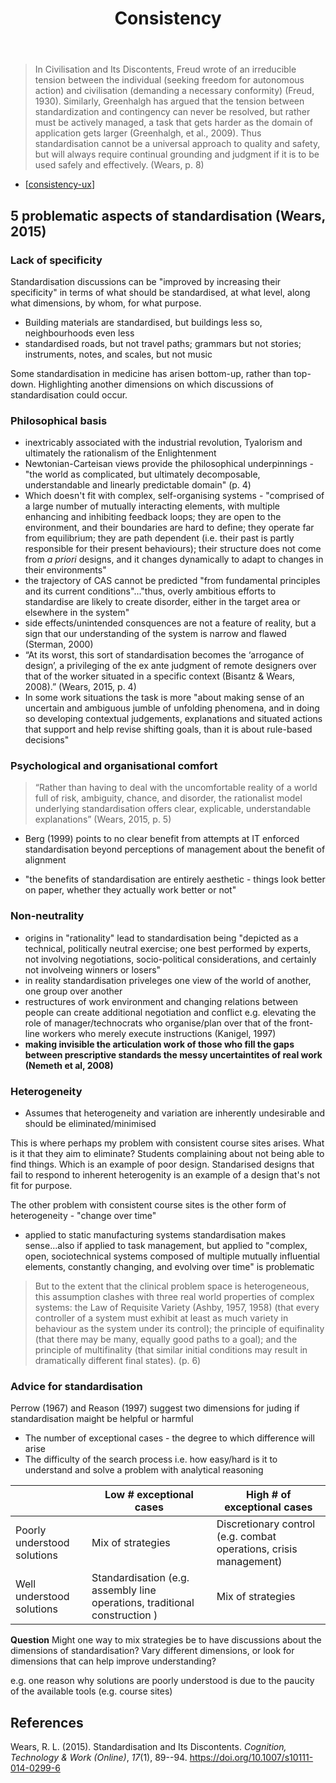 ﻿---
backlinks:
- title: Design
  url: /sense/Design/design.html
title: Consistency
---
> In Civilisation and Its Discontents, Freud wrote of an irreducible tension between the individual (seeking freedom for autonomous action) and civilisation (demanding a necessary conformity) (Freud, 1930). Similarly, Greenhalgh has argued that the tension between standardization and contingency can never be resolved, but rather must be actively managed, a task that gets harder as the domain of application gets larger (Greenhalgh, et al., 2009). Thus standardisation cannot be a universal approach to quality and safety, but will always require continual grounding and judgment if it is to be used safely and effectively. (Wears, p. 8)

- [[consistency-ux]]

## 5 problematic aspects of standardisation (Wears, 2015)

### Lack of specificity

Standardisation discussions can be "improved by increasing their specificity" in terms of what should be standardised, at what level, along what dimensions, by whom, for what purpose.

- Building materials are standardised, but buildings less so, neighbourhoods even less
- standardised roads, but not travel paths; grammars but not stories; instruments, notes, and scales, but not music

Some standardisation in medicine has arisen bottom-up, rather than top-down. Highlighting another dimensions on which discussions of standardisation could occur.

### Philosophical basis

- inextricably associated with the industrial revolution, Tyalorism and ultimately the rationalism of the Enlightenment
- Newtonian-Carteisan views provide the philosophical underpinnings - "the world as complicated, but ultimately decomposable, understandable and linearly predictable domain" (p. 4)
- Which doesn't fit with complex, self-organising systems - "comprised of a large number of mutually interacting elements, with multiple enhancing and inhibiting feedback loops; they are open to the environment, and their boundaries are hard to define; they operate far from equilibrium; they are path dependent (i.e. their past is partly responsible for their present behaviours); their structure does not come from _a priori_ designs, and it changes dynamically to adapt to changes in their environments"
- the trajectory of CAS cannot be predicted "from fundamental principles and its current conditions"..."thus, overly ambitious efforts to standardise are likely to create disorder, either in the target area or elsewhere in the system"
- side effects/unintended consquences are not a feature of reality, but a sign that our understanding of the system is narrow and flawed (Sterman, 2000)
- “At its worst, this sort of standardisation becomes the ‘arrogance of design’, a privileging of the ex ante judgment of remote designers over that of the worker situated in a specific context (Bisantz & Wears, 2008).” (Wears, 2015, p. 4)
- In some work situations the task is more "about making sense of an uncertain and ambiguous jumble of unfolding phenomena, and in doing so developing contextual judgements, explanations and situated actions that support and help revise shifting goals, than it is about rule-based decisions"

### Psychological and organisational comfort

> “Rather than having to deal with the uncomfortable reality of a world full of risk, ambiguity, chance, and disorder, the rationalist model underlying standardisation offers clear, explicable, understandable explanations” (Wears, 2015, p. 5)

- Berg (1999) points to no clear benefit from attempts at IT enforced standardisation beyond perceptions of management about the benefit of alignment

- "the benefits of standardisation are entirely aesthetic - things look better on paper, whether they actually work better or not"

### Non-neutrality

- origins in "rationality" lead to standardisation being "depicted as a technical, politically neutral exercise; one best performed by experts, not involving negotiations, socio-political considerations, and certainly not involveing winners or losers"
- in reality standardisation priveleges one view of the world of another, one group over another
- restructures of work environment and changing relations between people can create additional negotiation and conflict e.g. elevating the role of manager/technocrats who organise/plan over that of the front-line workers who merely execute instructions (Kanigel, 1997)
- **making invisible the articulation work of those who fill the gaps between prescriptive standards the messy uncertaintites of real work (Nemeth et al, 2008)**

### Heterogeneity

- Assumes that heterogeneity and variation are inherently undesirable and should be eliminated/minimised

This is where perhaps my problem with consistent course sites arises. What is it that they aim to eliminate? Students complaining about not being able to find things. Which is an example of poor design. Standarised designs that fail to respond to inherent heterogenity is an example of a design that's not fit for purpose.

The other problem with consistent course sites is the other form of heterogeneity - "change over time"

- applied to static manufacturing systems standardisation makes sense...also if applied to task management, but applied to "complex, open, sociotechnical systems composed of multiple mutually influential elements, constantly changing, and evolving over time" is problematic

> But to the extent that the clinical problem space is heterogeneous, this assumption clashes with three real world properties of complex systems: the Law of Requisite Variety (Ashby, 1957, 1958) (that every controller of a system must exhibit at least as much variety in behaviour as the system under its control); the principle of equifinality (that there may be many, equally good paths to a goal); and the principle of multifinality (that similar initial conditions may result in dramatically different final states). (p. 6)

### Advice for standardisation

Perrow (1967) and Reason (1997) suggest two dimensions for juding if standardisation maight be helpful or harmful

- The number of exceptional cases - the degree to which difference will arise
- The difficulty of the search process i.e. how easy/hard is it to understand and solve a problem with analytical reasoning

|     | Low # exceptional cases | High # of exceptional cases |
| --- | --- | --- |
| Poorly understood solutions | Mix of strategies  |  Discretionary control (e.g. combat operations, crisis management) |
| Well understood solutions | Standardisation (e.g. assembly line operations, traditional construction ) | Mix of strategies |

**Question** Might one way to mix strategies be to have discussions about the dimensions of standardisation? Vary different dimensions, or look for dimensions that can help improve understanding?

e.g. one reason why solutions are poorly understood is due to the paucity of the available tools (e.g. course sites)


## References

Wears, R. L. (2015). Standardisation and Its Discontents. *Cognition, Technology & Work (Online)*, *17*(1), 89--94. <https://doi.org/10.1007/s10111-014-0299-6>




[//begin]: # "Autogenerated link references for markdown compatibility"
[consistency-ux]: ../../share/tweetThreads/consistency-ux "Consistency and UX"
[//end]: # "Autogenerated link references"